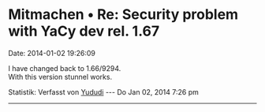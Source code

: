 Mitmachen • Re: Security problem with YaCy dev rel. 1.67
========================================================

Date: 2014-01-02 19:26:09

I have changed back to 1.66/9294.\
With this version stunnel works.

Statistik: Verfasst von
[Yududi](http://forum.yacy-websuche.de/memberlist.php?mode=viewprofile&u=9077)
--- Do Jan 02, 2014 7:26 pm

------------------------------------------------------------------------
